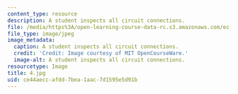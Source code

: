 ```yaml
---
content_type: resource
description: A student inspects all circuit connections.
file: /media/https%3A/open-learning-course-data-rc.s3.amazonaws.com/ec-s06-practical-electronics-fall-2004/ce44aeccafdd7bea1aac7d1595e5d91b_4.jpg
file_type: image/jpeg
image_metadata:
  caption: A student inspects all circuit connections.
  credit: 'Credit: Image courtesy of MIT OpenCourseWare.'
  image-alt: A student inspects all circuit connections.
resourcetype: Image
title: 4.jpg
uid: ce44aecc-afdd-7bea-1aac-7d1595e5d91b
---
```

